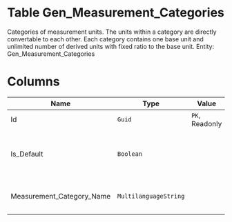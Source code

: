# Table Gen_Measurement_Categories

Categories of measurement units. The units within a category are directly convertable to each other. Each category contains one base unit and unlimited number of derived units with fixed ratio to the base unit. Entity: Gen_Measurement_Categories

# Columns

| Name | Type | Value | Description |
| - | - | - | --- |
|Id|`Guid`|`PK`, Readonly||
|Is_Default|`Boolean`||True=This category is the default category; false=otherwise. `Required` `Default(false)` `Filter(eq)` |
|Measurement_Category_Name|`MultilanguageString`||The name of this MeasurementCategory. `Required` `Filter(eq;like)` `ORD` |
